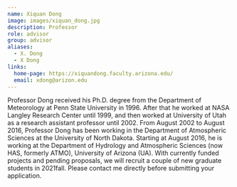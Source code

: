 ```yaml
---
name: Xiquan Dong
image: images/xiquan_dong.jpg
description: Professor
role: advisor
group: advisor
aliases:
  - X. Dong
  - X Dong
links:
  home-page: https://xiquandong.faculty.arizona.edu/
  email: xdong@arizon.edu
---
```


Professor Dong received his Ph.D. degree from the Department of Meteorology at Penn State University in 1996. 
After that he worked at NASA Langley Research Center until 1999, and then worked at University of Utah as a research assistant professor until 2002.
From August 2002 to August 2016, Professor Dong has been working in the Department of Atmospheric Sciences at the University of North Dakota. 
Starting at August 2016, he is working at the Department of Hydrology and Atmospheric Sciences (now HAS, formerly ATMO), University of Arizona (UA).
With currently funded projects and pending proposals, we will recruit a couple of new graduate students in 2021fall.
Please contact me directly before submitting your application.

